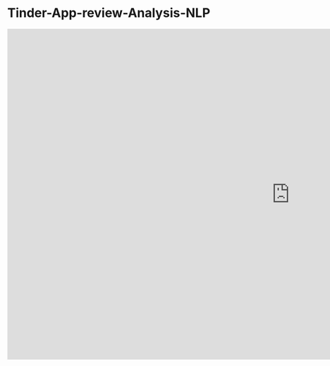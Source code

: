 # Tinder-App-review-Analysis-NLP
<iframe src="https://docs.google.com/presentation/d/e/2PACX-1vTiLfizWaMIX3UFV_AdCi_3Uxrsv95k7iecUHqCRQqdMdE3bi_igPyPW6zh79jC9Z8kzNz8MvcvU8RQ/embed?start=true&loop=false&delayms=3000" frameborder="0" width="1280" height="749" allowfullscreen="true" mozallowfullscreen="true" webkitallowfullscreen="true"></iframe>
